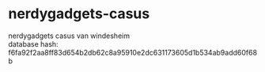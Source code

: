 # nerdygadgets-casus
nerdygadgets casus van windesheim <br>
database hash: f6fa92f2aa8ff83d654b2db62c8a95910e2dc631173605d1b534ab9add60f68b
